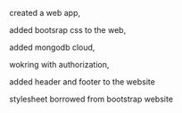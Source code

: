 created a web app,

added bootsrap css to the web,

added mongodb cloud,

wokring with authorization,

added header and footer to the website

stylesheet borrowed from bootstrap website
